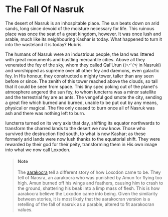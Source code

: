 # The Fall Of Nasruk

The desert of Nasruk is an inhospitable place. The sun beats down on arid sands, long since devoid of the moisture necessary for life. This ruinous place was once the seat of a great kingdom, however. It was once lush and arable, much like its neighbouring Kashar is today. What happened to turn it into the wasteland it is today? Hubris.

The humans of Nasruk were an industrious people, the land was littered with great monuments and bustling mercantile cities. Above all they venerated the fey of the sky, whom they called Qal'Urun (𐤒𐤋'𐤏𐤓𐤍 in Nasruki) and worshipped as supreme over all other fey and daemons, even galactic fey. In His honour, they constructed a mighty tower, taller than any seen before or since. The zenith of this tower reached above the clouds, so tall that it could be seen from space. This tiny spec poking out of the planet's atmosphere angered the sun fey, to whom Iuncterra was a minor satellite and the terrestrial fey are as ants. The vengeful god smote the city, sending a great fire which burned and burned, unable to be put out by any means, physical or magical. The fire only ceased to burn once all of Nasruk was ash and there was nothing left to burn.

Iuncterra turned on its very axis that day, shifting its equator northwards to transform the charred lands to the desert we now know. Those who survived the destruction fled south, to what is now Kashar; as these formerly arid lands were now lush thanks to the equatorial shift. They were rewarded by their god for their peity, transforming them in His own image into what we now call Loxodon. 

> #### Note
> The [aarakocra](/species/sapient/aarakocra.md) tell a different story of how Loxodon came to be. They tell of Naosra, an aarakocra who was punished by Amun for flying too high. Amun burned off his wings and feathers, causing him to crash to the ground, shattering his beak into a limp mass of flesh. This is how aarakocra believe the Loxodon came into being. Given the similarity between stories, it is most likely that the aarakocran version is a retelling of the fall of nasruk as a parable, altered to fit aarakocran values.